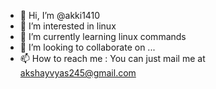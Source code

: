 - 👋 Hi, I’m @akki1410
- 👀 I’m interested in linux
- 🌱 I’m currently learning linux commands
- 💞️ I’m looking to collaborate on ...
- 📫 How to reach me : You can just mail me at akshayvyas245@gmail.com

<!---
akki1410/akki1410 is a ✨ special ✨ repository because its `README.md` (this file) appears on your GitHub profile.
You can click the Preview link to take a look at your changes.
--->
